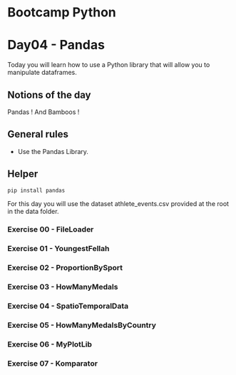 # Bootcamp Python

# Day04 - Pandas

Today you will learn how to use a Python library that will allow you to manipulate dataframes.

## Notions of the day

Pandas ! And Bamboos !

## General rules

- Use the Pandas Library.

## Helper

```
pip install pandas
```

For this day you will use the dataset athlete_events.csv provided at the root in the data folder.

### Exercise 00 - FileLoader
### Exercise 01 - YoungestFellah
### Exercise 02 - ProportionBySport
### Exercise 03 - HowManyMedals
### Exercise 04 - SpatioTemporalData
### Exercise 05 - HowManyMedalsByCountry
### Exercise 06 - MyPlotLib
### Exercise 07 - Komparator
